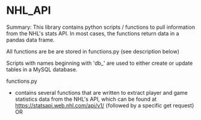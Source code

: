 # NHL_API

Summary: This library contains python scripts / functions to pull information from the NHL's stats API.  In most cases, the functions return data in a pandas data frame. 

All functions are be are stored in functions.py (see description below)

Scripts with names beginning with 'db_' are used to either create or update tables in a MySQL database.   

functions.py 
- contains several functions that are written to extract player and game statistics data from the NHL's API, which can be found at https://statsapi.web.nhl.com/api/v1/ {followed by a specific get request} OR 



 
